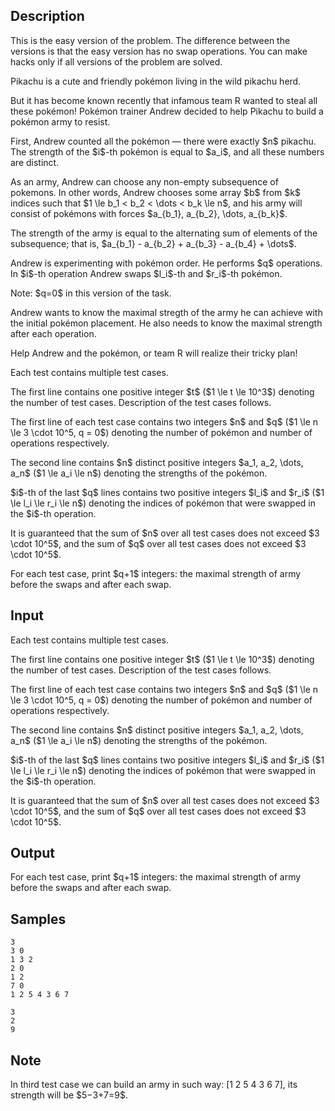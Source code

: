 ## Description

<div><p><span class="tex-font-style-bf">This is the easy version of the problem. The difference between the versions is that the easy version has no swap operations. You can make hacks only if all versions of the problem are solved.</span></p><p>Pikachu is a cute and friendly pokémon living in the wild pikachu herd.</p><p>But it has become known recently that infamous team R wanted to steal all these pokémon! Pokémon trainer Andrew decided to help Pikachu to build a pokémon army to resist.</p><p>First, Andrew counted all the pokémon&nbsp;— there were exactly $n$ pikachu. The strength of the $i$-th pokémon is equal to $a_i$, and all these numbers are distinct.</p><p>As an army, Andrew can choose any non-empty subsequence of pokemons. In other words, Andrew chooses some array $b$ from $k$ indices such that $1 \le b_1 &lt; b_2 &lt; \dots &lt; b_k \le n$, and his army will consist of pokémons with forces $a_{b_1}, a_{b_2}, \dots, a_{b_k}$.</p><p>The strength of the army is equal to the alternating sum of elements of the subsequence; that is, $a_{b_1} - a_{b_2} + a_{b_3} - a_{b_4} + \dots$.</p><p>Andrew is experimenting with pokémon order. He performs $q$ operations. In $i$-th operation Andrew swaps $l_i$-th and $r_i$-th pokémon.</p><p><span class="tex-font-style-bf">Note: $q=0$ in this version of the task.</span></p><p>Andrew wants to know the maximal stregth of the army he can achieve with the initial pokémon placement. He also needs to know the maximal strength after each operation.</p><p>Help Andrew and the pokémon, or team R will realize their tricky plan!</p></div><div class="input-specification"><p>Each test contains multiple test cases.</p><p>The first line contains one positive integer $t$ ($1 \le t \le 10^3$) denoting the number of test cases. Description of the test cases follows.</p><p>The first line of each test case contains two integers $n$ and $q$ ($1 \le n \le 3 \cdot 10^5, q = 0$) denoting the number of pokémon and number of operations respectively.</p><p>The second line contains $n$ distinct positive integers $a_1, a_2, \dots, a_n$ ($1 \le a_i \le n$) denoting the strengths of the pokémon.</p><p>$i$-th of the last $q$ lines contains two positive integers $l_i$ and $r_i$ ($1 \le l_i \le r_i \le n$) denoting the indices of pokémon that were swapped in the $i$-th operation.</p><p>It is guaranteed that the sum of $n$ over all test cases does not exceed $3 \cdot 10^5$, and the sum of $q$ over all test cases does not exceed $3 \cdot 10^5$. </p></div><div class="output-specification"><p>For each test case, print $q+1$ integers: the maximal strength of army before the swaps and after each swap.</p></div>

## Input

<p>Each test contains multiple test cases.</p><p>The first line contains one positive integer $t$ ($1 \le t \le 10^3$) denoting the number of test cases. Description of the test cases follows.</p><p>The first line of each test case contains two integers $n$ and $q$ ($1 \le n \le 3 \cdot 10^5, q = 0$) denoting the number of pokémon and number of operations respectively.</p><p>The second line contains $n$ distinct positive integers $a_1, a_2, \dots, a_n$ ($1 \le a_i \le n$) denoting the strengths of the pokémon.</p><p>$i$-th of the last $q$ lines contains two positive integers $l_i$ and $r_i$ ($1 \le l_i \le r_i \le n$) denoting the indices of pokémon that were swapped in the $i$-th operation.</p><p>It is guaranteed that the sum of $n$ over all test cases does not exceed $3 \cdot 10^5$, and the sum of $q$ over all test cases does not exceed $3 \cdot 10^5$. </p>

## Output

<p>For each test case, print $q+1$ integers: the maximal strength of army before the swaps and after each swap.</p>

## Samples

```input1
3
3 0
1 3 2
2 0
1 2
7 0
1 2 5 4 3 6 7
```

```output1
3
2
9
```




## Note

<p>In third test case we can build an army in such way: [1 2 <span class="tex-font-style-bf">5</span> 4 <span class="tex-font-style-bf">3</span> 6 <span class="tex-font-style-bf">7</span>], its strength will be $5−3+7=9$.</p>
